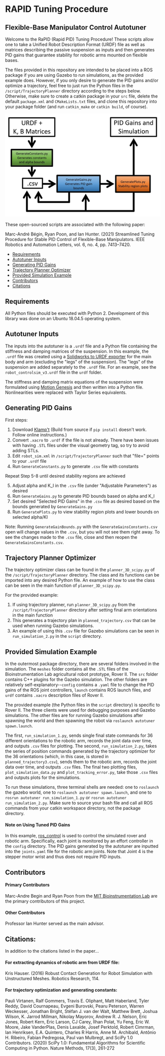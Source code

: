 # RAPID Tuning Procedure

## Flexible-Base Manipulator Control Autotuner

Welcome to the RaPID (Rapid PID) Tuning Procedure! These scripts allow one to take a Unified Robot Description Format (URDF) file as well as matrices describing the passive suspension as inputs and then generates PID gains that guarantee stability for robotic arms mounted on flexible bases. 

The files provided in this repository are intended to be placed into a ROS package if you are using Gazebo to run simulations, as the provided example does. However, if you only desire to generate the PID gains and/or optimize a trajectory, feel free to just run the Python files in the `/script/TrajectoryPlanner` directory according to the steps below. Otherwise, make sure to create a catkin package in your `src` file, delete the default `package.xml` and `CMakeLists.txt` files, and clone this repository into your package folder (and run `catkin_make` or `catkin build`, of course). 

![alt text](/flowchart.JPG?raw=true)

These open-sourced scripts are associated with the following paper: 

Marc-André Bégin, Ryan Poon, and Ian Hunter. (2021) Streamlined Tuning Procedure for Stable PID Control of Flexible-Base Manipulators. IEEE Robotics and Automation Letters, vol. 6, no. 4, pp. 7413–7420.

* [Requirements](#Requirements)
* [Autotuner Inputs](#Autotuner-Inputs)
* [Generating PID Gains](#Generating-PID-Gains)
* [Trajectory Planner Optimizer](#Trajectory-Planner-Optimizer)
* [Provided Simulation Example](#Provided-Simulation-Example)
* [Contributors](#Contributors)
* [Citations](#Citations)

## Requirements

All Python files should be executed with Python 2. Development of this library was done on an Ubuntu 18.04.5 operating system.

## Autotuner Inputs

The inputs into the autotuner is a `.urdf` file and a Python file containing the stiffness and damping matrices of the suspension. In this example, the `.urdf` file was created using a [Solidworks to URDF exporter](http://wiki.ros.org/sw_urdf_exporter) for the main body and arm (excluding the "legs" of the suspension). The "legs" of the suspension are added separately to the `.urdf` file. For an example, see the `robot_controlsim_v3.urdf` file in the `urdf` folder.

The stiffness and damping matrix equations of the suspension were formulated using [Motion Genesis](http://www.motiongenesis.com/) and then written into a Python file. Nonlinearities were replaced with Taylor Series equivalents. 

## Generating PID Gains

First steps:

1. Download [Klamp't](https://github.com/krishauser/Klampt) (Build from source if `pip install` doesn't work. Follow online instructions.)
2. Convert `.xacro` to `.urdf` if the file is not already. There have been issues with having `.STL` files under the visual geometry tag, so try to avoid adding STLs. 
3. Edit `robot_sim.xml` in `/script/TrajectoryPlanner` such that "file=" points to your `.urdf` file
4. Run `GenerateConstants.py` to generate `.csv` file with constants

Repeat Step 5-8 until desired stability regions are achieved

5. Adjust alpha and K_I in the `.csv` file (under "Adjustable Parameters") as desired
6. Run `GenerateGains.py` to generate PID bounds based on alpha and K_I
7. Set desired "Selected PID Gains" in the `.csv` file as desired based on the bounds generated by `GenerateGains.py`
8. Run `GeneratePlots.py` to view stability region plots and lower bounds on selected alpha/KI

Note: Running `GenerateGainBounds.py` with the `GenerateGainsConstants.csv` open will change values in the `.csv`, but you will not see them right away. To see the changes made to the `.csv` file, close and then reopen the `GenerateGainsConstants.csv`.

## Trajectory Planner Optimizer

The trajectory optimizer class can be found in the `planner_3D_scipy.py` of the `/script/TrajectoryPlanner` directory. The class and its functions can be imported into any desired Python file. An example of how to use the class can be seen in the main function of `planner_3D_scipy.py`.

For the provided example:

1. If using trajectory planner, run `planner_3D_scipy.py` from the `/script/TrajectoryPlanner` directory after setting final arm orientations in the main function
2. This generates a trajectory plan in `planned_trajectory.csv` that can be used when running Gazebo simulations. 
3. An example of using this `.csv` file for Gazebo simulations can be seen in `run_simulation_2.py` in the `script` directory.

## Provided Simulation Example

In the outermost package directory, there are several folders involved in the simulation. The `meshes` folder contains all the `.STL` files of the Bioinstrumentation Lab agricultural robot prototype, Rover II. The `src` folder contains C++ plugins for the Gazebo simulation. The other folders are relatively self-explanatory--`config` contains a `.yaml` file to change the PID gains of the ROS joint controllers, `launch` contains ROS launch files, and `urdf` contains `.xacro` description files of Rover II.

The provided example (the Python files in the `script` directory) is specific to Rover II. The three clients were used for debugging purposes and Gazebo simulations. The other files are for running Gazebo simulations after spawning the world and then spawning the robot via `roslaunch autotuner spawn.launch`. 

The first, `run_simulation_1.py`, sends single final state commands for 36 different orientations to the robotic arm, records the joint data over time, and outputs `.csv` files for plotting. The second, `run_simulation_2.py`, takes the series of position commands generated by the trajectory optimizer for the 36 orientations (which, in this case, is stored in `planned_trajectory3.csv`), sends them to the robotic arm, records the joint data over time, and outputs `.csv` files. The final two plotting files, `plot_simulation_data.py` and `plot_tracking_error.py`, take those `.csv` files and outputs plots for the simulations. 

To run these simulations, three terminal shells are needed: one to `roslaunch` the gazebo world, one to `roslaunch autotuner spawn.launch`, and one to `rosrun autotuner run_simulation_1.py` or `rosrun autotuner run_simulation_2.py`. Make sure to source your bash file and call all ROS commands from your catkin workspace directory, not the package directory. 

#### Note on Using Tuned PID Gains

In this example, [ros_control](http://wiki.ros.org/ros_control) is used to control the simulated rover and robotic arm. Specifically, each joint is monitored by an effort controller in the `config` directory. The PID gains generated by the autotuner are inputted into the `joints.yaml` file for the robotic arm joints. Note that Joint 4 is the stepper motor wrist and thus does not require PID inputs. 

## Contributors

#### Primary Contributors
Marc-Andre Begin and Ryan Poon from the [MIT Bioinstrumentation Lab](https://bioinstrumentation.mit.edu/) are the primary contributors of this project.

#### Other Contributors
Professor Ian Hunter served as the main advisor.

## Citations:

In addition to the citations listed in the paper...

#### For extracting dynamics of robotic arm from URDF file:
Kris Hauser. (2016) Robust Contact Generation for Robot Simulation with Unstructured Meshes. Robotics Research, 114. 

#### For trajectory optimization and generating constants:
Pauli Virtanen, Ralf Gommers, Travis E. Oliphant, Matt Haberland, Tyler Reddy, David Cournapeau, Evgeni Burovski, Pearu Peterson, Warren Weckesser, Jonathan Bright, Stéfan J. van der Walt, Matthew Brett, Joshua Wilson, K. Jarrod Millman, Nikolay Mayorov, Andrew R. J. Nelson, Eric Jones, Robert Kern, Eric Larson, CJ Carey, İlhan Polat, Yu Feng, Eric W. Moore, Jake VanderPlas, Denis Laxalde, Josef Perktold, Robert Cimrman, Ian Henriksen, E.A. Quintero, Charles R Harris, Anne M. Archibald, Antônio H. Ribeiro, Fabian Pedregosa, Paul van Mulbregt, and SciPy 1.0 Contributors. (2020) SciPy 1.0: Fundamental Algorithms for Scientific Computing in Python. Nature Methods, 17(3), 261-272




